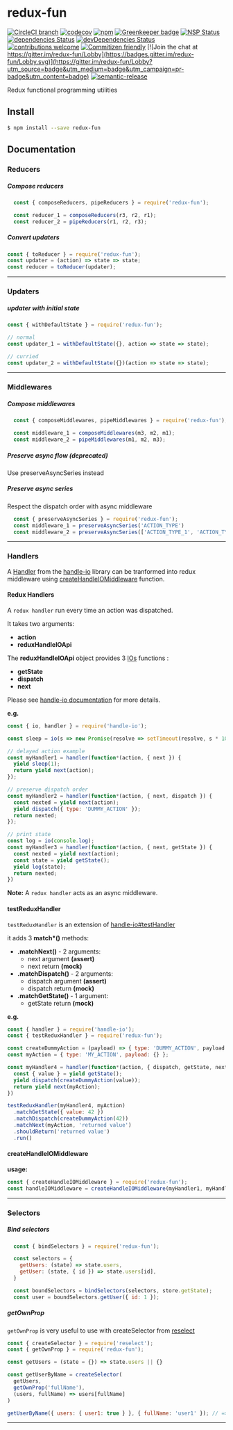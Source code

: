redux-fun
===============

[![CircleCI branch](https://img.shields.io/circleci/project/github/guillaumearm/redux-fun/master.svg)](https://circleci.com/gh/guillaumearm/redux-fun)
[![codecov](https://codecov.io/gh/guillaumearm/redux-fun/branch/master/graph/badge.svg)](https://codecov.io/gh/guillaumearm/redux-fun)
[![npm](https://img.shields.io/npm/v/redux-fun.svg)](https://www.npmjs.com/package/redux-fun)
[![Greenkeeper badge](https://badges.greenkeeper.io/guillaumearm/redux-fun.svg)](https://greenkeeper.io/)
[![NSP Status](https://nodesecurity.io/orgs/trapcodien/projects/b0aa847e-a5c4-4758-9aab-d4e23d15d3d1/badge)](https://nodesecurity.io/orgs/trapcodien/projects/b0aa847e-a5c4-4758-9aab-d4e23d15d3d1)
[![dependencies Status](https://david-dm.org/guillaumearm/redux-fun/status.svg)](https://david-dm.org/guillaumearm/redux-fun)
[![devDependencies Status](https://david-dm.org/guillaumearm/redux-fun/dev-status.svg)](https://david-dm.org/guillaumearm/redux-fun?type=dev)
[![contributions welcome](https://img.shields.io/badge/contributions-welcome-brightgreen.svg?style=flat)](https://github.com/guillaumearm/redux-fun/blob/master/CONTRIBUTING.md)
[![Commitizen friendly](https://img.shields.io/badge/commitizen-friendly-brightgreen.svg)](http://commitizen.github.io/cz-cli/)
[![Join the chat at https://gitter.im/redux-fun/Lobby](https://badges.gitter.im/redux-fun/Lobby.svg)](https://gitter.im/redux-fun/Lobby?utm_source=badge&utm_medium=badge&utm_campaign=pr-badge&utm_content=badge)
[![semantic-release](https://img.shields.io/badge/%20%20%F0%9F%93%A6%F0%9F%9A%80-semantic--release-e10079.svg)](https://github.com/semantic-release/semantic-release)

Redux functional programming utilities

## Install
```bash
$ npm install --save redux-fun
```

## Documentation


### Reducers

##### Compose reducers
```js
  const { composeReducers, pipeReducers } = require('redux-fun');

  const reducer_1 = composeReducers(r3, r2, r1);
  const reducer_2 = pipeReducers(r1, r2, r3);
```

##### Convert updaters
```js
const { toReducer } = require('redux-fun');
const updater = (action) => state => state;
const reducer = toReducer(updater);
```

----------------------

### Updaters
##### updater with initial state
```js
const { withDefaultState } = require('redux-fun');

// normal
const updater_1 = withDefaultState({}, action => state => state);

// curried
const updater_2 = withDefaultState({})(action => state => state);
```
----------------------

### Middlewares

##### Compose middlewares
```js
  const { composeMiddlewares, pipeMiddlewares } = require('redux-fun');

  const middleware_1 = composeMiddlewares(m3, m2, m1);
  const middleware_2 = pipeMiddlewares(m1, m2, m3);
```

##### Preserve async flow (deprecated)
Use preserveAsyncSeries instead

##### Preserve async series
Respect the dispatch order with async middleware
```js
  const { preserveAsyncSeries } = require('redux-fun');
  const middleware_1 = preserveAsyncSeries('ACTION_TYPE')
  const middleware_2 = preserveAsyncSeries(['ACTION_TYPE_1', 'ACTION_TYPE_2'])
```
----------------------

### Handlers
A [Handler](https://github.com/guillaumearm/handle-io/#handlers) from the [handle-io](https://github.com/guillaumearm/handle-io) library can be tranformed into redux middleware using [createHandleIOMiddleware](https://github.com/guillaumearm/redux-fun#createhandleiomiddleware) function.

#### Redux Handlers

A `redux handler` run every time an action was dispatched.

It takes two arguments:
- **action**
- **reduxHandleIOApi**



The **reduxHandleIOApi** object provides 3 [IOs](https://github.com/guillaumearm/handle-io/#io) functions :
- **getState**
- **dispatch**
- **next**

Please see [handle-io documentation](https://github.com/guillaumearm/handle-io/#readme) for more details.

**e.g.**

```js
const { io, handler } = require('handle-io');

const sleep = io(s => new Promise(resolve => setTimeout(resolve, s * 1000)));

// delayed action example
const myHandler1 = handler(function*(action, { next }) {
  yield sleep(1);
  return yield next(action);
});

// preserve dispatch order
const myHandler2 = handler(function*(action, { next, dispatch }) {
  const nexted = yield next(action);
  yield dispatch({ type: 'DUMMY_ACTION' });
  return nexted;
});

// print state
const log = io(console.log);
const myHandler3 = handler(function*(action, { next, getState }) {
  const nexted = yield next(action);
  const state = yield getState();
  yield log(state);
  return nexted;
})
```

**Note:** A `redux handler` acts as an async middleware.

#### testReduxHandler

`testReduxHandler` is an extension of [handle-io#testHandler](https://github.com/guillaumearm/handle-io/#test-side-effects-orchestration-without-pain)

it adds 3 **match\*()** methods:
- **.matchNext()** - 2 arguments:
  - next argument **(assert)**
  - next return **(mock)**
- **.matchDispatch()** - 2 arguments:
  - dispatch argument **(assert)**
  - dispatch return **(mock)**
- **.matchGetState()** - 1 argument:
  - getState return **(mock)**

**e.g.**
```js
const { handler } = require('handle-io');
const { testReduxHandler } = require('redux-fun');

const createDummyAction = (payload) => { type: 'DUMMY_ACTION', payload }
const myAction = { type: 'MY_ACTION', payload: {} };

const myHandler4 = handler(function*(action, { dispatch, getState, next }) {
  const { value } = yield getState();
  yield dispatch(createDummyAction(value));
  return yield next(myAction);
})

testReduxHandler(myHandler4, myAction)
  .matchGetState({ value: 42 })
  .matchDispatch(createDummyAction(42))
  .matchNext(myAction, 'returned value')
  .shouldReturn('returned value')
  .run()
```

#### createHandleIOMiddleware

**usage:**
```js
const { createHandleIOMiddleware } = require('redux-fun');
const handleIOMiddleware = createHandleIOMiddleware(myHandler1, myHandler2, myHandler3, myHandler4)
```

----------------------
### Selectors

##### Bind selectors

```js
  const { bindSelectors } = require('redux-fun');

  const selectors = {
    getUsers: (state) => state.users,
    getUser: (state, { id }) => state.users[id],
  }

  const boundSelectors = bindSelectors(selectors, store.getState);
  const user = boundSelectors.getUser({ id: 1 });
```

##### getOwnProp

`getOwnProp` is very useful to use with createSelector from [reselect](https://github.com/reactjs/reselect)

```js
const { createSelector } = require('reselect');
const { getOwnProp } = require('redux-fun');

const getUsers = (state = {}) => state.users || {}

const getUserByName = createSelector(
  getUsers,
  getOwnProp('fullName'),
  (users, fullName) => users[fullName]
)

getUserByName({ users: { user1: true } }, { fullName: 'user1' }); // => true
```
----------------------
